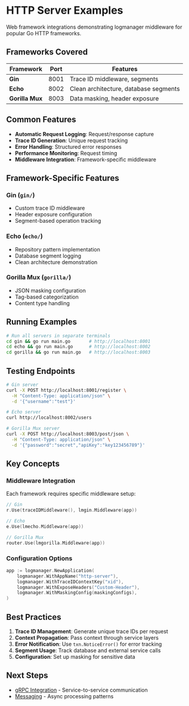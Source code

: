 # HTTP Server Examples

Web framework integrations demonstrating logmanager middleware for popular Go HTTP frameworks.

## Frameworks Covered

| Framework | Port | Features |
|-----------|------|----------|
| **Gin** | 8001 | Trace ID middleware, segments |
| **Echo** | 8002 | Clean architecture, database segments |
| **Gorilla Mux** | 8003 | Data masking, header exposure |

## Common Features

- **Automatic Request Logging**: Request/response capture
- **Trace ID Generation**: Unique request tracking
- **Error Handling**: Structured error responses
- **Performance Monitoring**: Request timing
- **Middleware Integration**: Framework-specific middleware

## Framework-Specific Features

### Gin (`gin/`)
- Custom trace ID middleware
- Header exposure configuration
- Segment-based operation tracking

### Echo (`echo/`)
- Repository pattern implementation
- Database segment logging
- Clean architecture demonstration

### Gorilla Mux (`gorilla/`)
- JSON masking configuration
- Tag-based categorization
- Content type handling

## Running Examples

```bash
# Run all servers in separate terminals
cd gin && go run main.go       # http://localhost:8001
cd echo && go run main.go      # http://localhost:8002
cd gorilla && go run main.go   # http://localhost:8003
```

## Testing Endpoints

```bash
# Gin server
curl -X POST http://localhost:8001/register \
  -H "Content-Type: application/json" \
  -d '{"username":"test"}'

# Echo server
curl http://localhost:8002/users

# Gorilla Mux server
curl -X POST http://localhost:8003/post/json \
  -H "Content-Type: application/json" \
  -d '{"password":"secret","apiKey":"key123456789"}'
```

## Key Concepts

### Middleware Integration
Each framework requires specific middleware setup:

```go
// Gin
r.Use(traceIDMiddleware(), lmgin.Middleware(app))

// Echo
e.Use(lmecho.Middleware(app))

// Gorilla Mux
router.Use(lmgorilla.Middleware(app))
```

### Configuration Options
```go
app := logmanager.NewApplication(
    logmanager.WithAppName("http-server"),
    logmanager.WithTraceIDContextKey("xid"),
    logmanager.WithExposeHeaders("Custom-Header"),
    logmanager.WithMaskingConfig(maskingConfigs),
)
```

## Best Practices

1. **Trace ID Management**: Generate unique trace IDs per request
2. **Context Propagation**: Pass context through service layers
3. **Error Notification**: Use `txn.NoticeError()` for error tracking
4. **Segment Usage**: Track database and external service calls
5. **Configuration**: Set up masking for sensitive data

## Next Steps

- [gRPC Integration](../03-grpc/) - Service-to-service communication
- [Messaging](../04-messaging/) - Async processing patterns